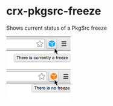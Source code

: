 # crx-pkgsrc-freeze
Shows current status of a PkgSrc freeze

![Screenshot](screenshot.png?raw=true "Screenshot")
